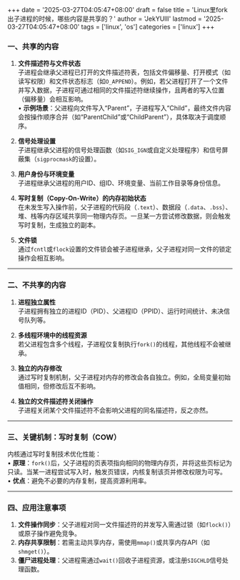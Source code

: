 +++
date = '2025-03-27T04:05:47+08:00'
draft = false
title = 'Linux里fork出子进程的时候，哪些内容是共享的？'
author = 'JekYUlll'
lastmod = '2025-03-27T04:05:47+08:00'
tags = ['linux', 'os']
categories = ['linux']
+++

### **一、共享的内容**
1. **文件描述符与文件状态**  
   子进程会继承父进程已打开的文件描述符表，包括文件偏移量、打开模式（如读写权限）和文件状态标志（如`O_APPEND`）。例如，若父进程打开了一个文件并写入数据，子进程可通过相同的文件描述符继续操作，且两者的写入位置（偏移量）会相互影响。  
   • **示例场景**：父进程向文件写入“Parent”，子进程写入“Child”，最终文件内容会按操作顺序合并（如“ParentChild”或“ChildParent”），具体取决于调度顺序。

2. **信号处理设置**  
   子进程继承父进程的信号处理函数（如`SIG_IGN`或自定义处理程序）和信号屏蔽集（`sigprocmask`的设置）。

3. **用户身份与环境变量**  
   子进程继承父进程的用户ID、组ID、环境变量、当前工作目录等身份信息。

4. **写时复制（Copy-On-Write）的内存初始状态**  
   在未发生写入操作前，父子进程的代码段（`.text`）、数据段（`.data`、`.bss`）、堆、栈等内存区域共享同一物理内存页。一旦某一方尝试修改数据，则会触发写时复制，生成独立的副本。

5. **文件锁**  
   通过`fcntl`或`flock`设置的文件锁会被子进程继承，父子进程对同一文件的锁定操作会相互影响。

---

### **二、不共享的内容**
1. **进程独立属性**  
   子进程拥有独立的进程ID（PID）、父进程ID（PPID）、运行时间统计、未决信号队列等。

2. **多线程环境中的线程资源**  
   若父进程包含多个线程，子进程仅复制执行`fork()`的线程，其他线程不会被继承。

3. **独立的内存修改**  
   通过写时复制机制，父子进程对内存的修改会各自独立。例如，全局变量初始值相同，但修改后互不影响。

4. **独立的文件描述符关闭操作**  
   子进程关闭某个文件描述符不会影响父进程的同名描述符，反之亦然。

---

### **三、关键机制：写时复制（COW）**  
内核通过写时复制技术优化性能：  
• **原理**：`fork()`后，父子进程的页表项指向相同的物理内存页，并将这些页标记为只读。当某一进程尝试写入时，触发页错误，内核复制该页并修改权限为可写。  
• **优点**：避免不必要的内存复制，提高资源利用率。

---

### **四、应用注意事项**  
1. **文件操作同步**：父子进程对同一文件描述符的并发写入需通过锁（如`flock()`）或原子操作避免竞争。  
2. **内存共享限制**：若需主动共享内存，需使用`mmap()`或共享内存API（如`shmget()`）。  
3. **僵尸进程处理**：父进程需通过`wait()`回收子进程资源，或注册`SIGCHLD`信号处理函数。